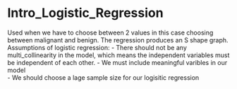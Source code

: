 # Intro_Logistic_Regression
Used when we have to choose between 2 values in this case choosing between malignant and benign. The regression produces an S shape graph.
Assumptions of logistic regression:         - There should not be any multi_collinearity in the model, which means the independent variables must be independent of each other.
                                            - We must include meaningful varibles in our model         
                                            - We should choose a lage sample size for our logisitic regression
